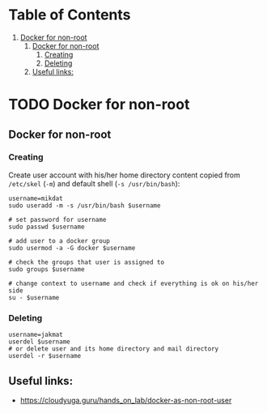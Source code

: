 
# Table of Contents

1.  [Docker for non-root](#org9da4d90)
    1.  [Docker for non-root](#orgb9e11ba)
        1.  [Creating](#org5aae265)
        2.  [Deleting](#orgbaa3a04)
    2.  [Useful links:](#org882f329)



<a id="org9da4d90"></a>

# TODO Docker for non-root


<a id="orgb9e11ba"></a>

## Docker for non-root


<a id="org5aae265"></a>

### Creating

Create user account with his/her home directory content copied
from `/etc/skel` (`-m`) and default shell (`-s /usr/bin/bash`):

    
    username=mikdat
    sudo useradd -m -s /usr/bin/bash $username
    
    # set password for username
    sudo passwd $username
    
    # add user to a docker group
    sudo usermod -a -G docker $username
    
    # check the groups that user is assigned to
    sudo groups $username
    
    # change context to username and check if everything is ok on his/her side
    su - $username


<a id="orgbaa3a04"></a>

### Deleting

    username=jakmat
    userdel $username
    # or delete user and its home directory and mail directory
    userdel -r $username


<a id="org882f329"></a>

## Useful links:

-   <https://cloudyuga.guru/hands_on_lab/docker-as-non-root-user>

